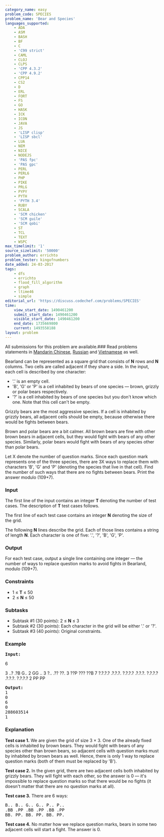 ```yaml
---
category_name: easy
problem_code: SPECIES
problem_name: 'Bear and Species'
languages_supported:
    - ADA
    - ASM
    - BASH
    - BF
    - C
    - 'C99 strict'
    - CAML
    - CLOJ
    - CLPS
    - 'CPP 4.3.2'
    - 'CPP 4.9.2'
    - CPP14
    - CS2
    - D
    - ERL
    - FORT
    - FS
    - GO
    - HASK
    - ICK
    - ICON
    - JAVA
    - JS
    - 'LISP clisp'
    - 'LISP sbcl'
    - LUA
    - NEM
    - NICE
    - NODEJS
    - 'PAS fpc'
    - 'PAS gpc'
    - PERL
    - PERL6
    - PHP
    - PIKE
    - PRLG
    - PYPY
    - PYTH
    - 'PYTH 3.4'
    - RUBY
    - SCALA
    - 'SCM chicken'
    - 'SCM guile'
    - 'SCM qobi'
    - ST
    - TCL
    - TEXT
    - WSPC
max_timelimit: '1'
source_sizelimit: '50000'
problem_author: errichto
problem_tester: kingofnumbers
date_added: 24-03-2017
tags:
    - dfs
    - errichto
    - flood_fill_algorithm
    - graph
    - ltime46
    - simple
editorial_url: 'https://discuss.codechef.com/problems/SPECIES'
time:
    view_start_date: 1490461200
    submit_start_date: 1490461200
    visible_start_date: 1490461200
    end_date: 1735669800
    current: 1493558188
layout: problem
---
```

All submissions for this problem are available.###  Read problems statements in [Mandarin Chinese](http://www.codechef.com/download/translated/LTIME46/mandarin/SPECIES.pdf), [Russian](http://www.codechef.com/download/translated/LTIME46/russian/SPECIES.pdf) and [Vietnamese](http://www.codechef.com/download/translated/LTIME46/vietnamese/SPECIES.pdf) as well.

Bearland can be represented as a square grid that consists of **N** rows and **N** columns. Two cells are called adjacent if they share a side. In the input, each cell is described by one character:

- '.' is an empty cell.
- 'B', 'G' or 'P' is a cell inhabited by bears of one species — brown, grizzly or polar bears respectively.
- '?' is a cell inhabited by bears of one species but you don't know which one. Note that this cell can't be empty.

Grizzly bears are the most aggressive species. If a cell is inhabited by grizzly bears, all adjacent cells should be empty, because otherwise there would be fights between bears.

Brown and polar bears are a bit calmer. All brown bears are fine with other brown bears in adjacent cells, but they would fight with bears of any other species. Similarly, polar bears would fight with bears of any species other than polar bears.

Let X denote the number of question marks. Since each question mark represents one of the three species, there are 3X ways to replace them with characters 'B', 'G' and 'P' (denoting the species that live in that cell). Find the number of such ways that there are no fights between bears. Print the answer modulo (109+7).

### Input

The first line of the input contains an integer **T** denoting the number of test cases. The description of **T** test cases follows.

The first line of each test case contains an integer **N** denoting the size of the grid.

The following **N** lines describe the grid. Each of those lines contains a string of length **N**. Each character is one of five: '.', '?', 'B', 'G', 'P'.

### Output

For each test case, output a single line containing one integer — the number of ways to replace question marks to avoid fights in Bearland, modulo (109+7).

### Constraints

- 1 ≤ **T** ≤ 50
- 2 ≤ **N** ≤ 50

### Subtasks

- Subtask #1 (30 points): 2 ≤ **N** ≤ 3
- Subtask #2 (30 points): Each character in the grid will be either '.' or '?'.
- Subtask #3 (40 points): Original constraints.

### Example

<pre><b>Input:</b>
</pre>6
3
..?
.?B
G..
2
GG
..
3
?..
.??
??.
3
??P
???
??B
7
?.?.?.?
.?.?.?.
?.?.?.?
.?.?.?.
?.?.?.?
.?.?.?.
?.?.?.?
2
PP
PP
<pre>
<b>Output:</b>
1
0
6
0
288603514
1
</pre>
### Explanation

**Test case 1.** We are given the grid of size 3 × 3. One of the already fixed cells is inhabited by brown bears. They would fight with bears of any species other than brown bears, so adjacent cells with question marks must by inhabited by brown bears as well. Hence, there is only 1 way to replace question marks (both of them must be replaced by 'B').

**Test case 2.** In the given grid, there are two adjacent cells both inhabited by grizzly bears. They will fight with each other, so the answer is 0 — it's impossible to replace question marks so that there would be no fights (it doesn't matter that there are no question marks at all).

**Test case 3.** There are 6 ways:

<pre>B.. B.. G.. G.. P.. P..
.BB .PP .BB .PP .BB .PP
BB. PP. BB. PP. BB. PP.
</pre>

**Test case 4.** No matter how we replace question marks, bears in some two adjacent cells will start a fight. The answer is 0.
